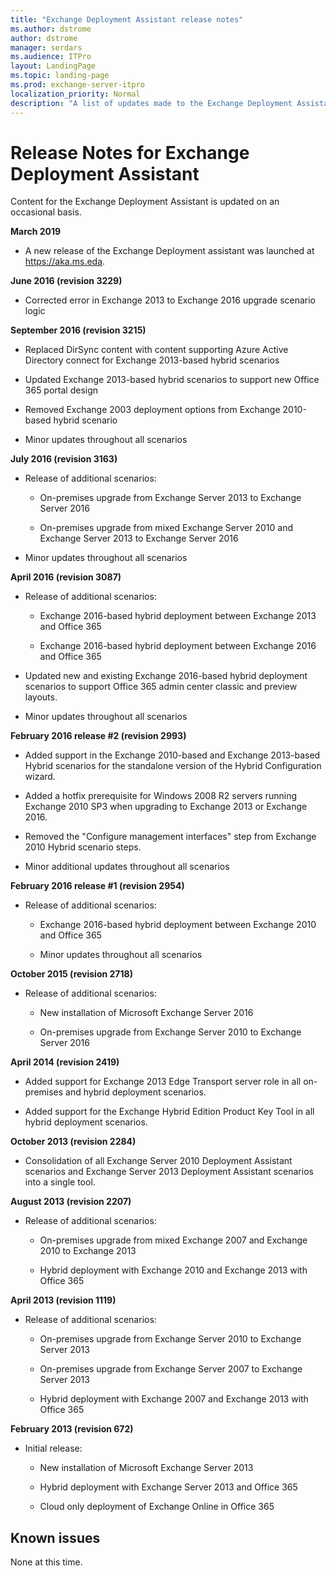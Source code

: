 ```yaml
---
title: "Exchange Deployment Assistant release notes"
ms.author: dstrome
author: dstrome
manager: serdars
ms.audience: ITPro
layout: LandingPage
ms.topic: landing-page
ms.prod: exchange-server-itpro
localization_priority: Normal
description: "A list of updates made to the Exchange Deployment Assistant"
---
```


# Release Notes for Exchange Deployment Assistant

Content for the Exchange Deployment Assistant is updated on an occasional basis.

**March 2019**

  - A new release of the Exchange Deployment assistant was launched at https://aka.ms.eda.

**June 2016 (revision 3229)**

  - Corrected error in Exchange 2013 to Exchange 2016 upgrade scenario logic

**September 2016 (revision 3215)**

  - Replaced DirSync content with content supporting Azure Active Directory connect for Exchange 2013-based hybrid scenarios

  - Updated Exchange 2013-based hybrid scenarios to support new Office 365 portal design

  - Removed Exchange 2003 deployment options from Exchange 2010-based hybrid scenario

  - Minor updates throughout all scenarios

**July 2016 (revision 3163)**

  - Release of additional scenarios:
    
      - On-premises upgrade from Exchange Server 2013 to Exchange Server 2016
    
      - On-premises upgrade from mixed Exchange Server 2010 and Exchange Server 2013 to Exchange Server 2016

  - Minor updates throughout all scenarios

**April 2016 (revision 3087)**

  - Release of additional scenarios:
    
      - Exchange 2016-based hybrid deployment between Exchange 2013 and Office 365
    
      - Exchange 2016-based hybrid deployment between Exchange 2016 and Office 365

  - Updated new and existing Exchange 2016-based hybrid deployment scenarios to support Office 365 admin center classic and preview layouts.

  - Minor updates throughout all scenarios

**February 2016 release \#2 (revision 2993)**

  - Added support in the Exchange 2010-based and Exchange 2013-based Hybrid scenarios for the standalone version of the Hybrid Configuration wizard.

  - Added a hotfix prerequisite for Windows 2008 R2 servers running Exchange 2010 SP3 when upgrading to Exchange 2013 or Exchange 2016.

  - Removed the "Configure management interfaces" step from Exchange 2010 Hybrid scenario steps.

  - Minor additional updates throughout all scenarios

**February 2016 release \#1 (revision 2954)**

  - Release of additional scenarios:
    
      - Exchange 2016-based hybrid deployment between Exchange 2010 and Office 365
    
      - Minor updates throughout all scenarios

**October 2015 (revision 2718)**

  - Release of additional scenarios:
    
      - New installation of Microsoft Exchange Server 2016
    
      - On-premises upgrade from Exchange Server 2010 to Exchange Server 2016

**April 2014 (revision 2419)**

  - Added support for Exchange 2013 Edge Transport server role in all on-premises and hybrid deployment scenarios.

  - Added support for the Exchange Hybrid Edition Product Key Tool in all hybrid deployment scenarios.

**October 2013 (revision 2284)**

  - Consolidation of all Exchange Server 2010 Deployment Assistant scenarios and Exchange Server 2013 Deployment Assistant scenarios into a single tool.

**August 2013 (revision 2207)**

  - Release of additional scenarios:
    
      - On-premises upgrade from mixed Exchange 2007 and Exchange 2010 to Exchange 2013
    
      - Hybrid deployment with Exchange 2010 and Exchange 2013 with Office 365

**April 2013 (revision 1119)**

  - Release of additional scenarios:
    
      - On-premises upgrade from Exchange Server 2010 to Exchange Server 2013
    
      - On-premises upgrade from Exchange Server 2007 to Exchange Server 2013
    
      - Hybrid deployment with Exchange 2007 and Exchange 2013 with Office 365

**February 2013 (revision 672)**

  - Initial release:
    
      - New installation of Microsoft Exchange Server 2013
    
      - Hybrid deployment with Exchange Server 2013 and Office 365
    
      - Cloud only deployment of Exchange Online in Office 365

## Known issues

None at this time.

